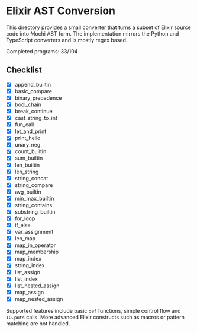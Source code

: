 # Elixir AST Conversion

This directory provides a small converter that turns a subset of Elixir source
code into Mochi AST form. The implementation mirrors the Python and TypeScript
converters and is mostly regex based.

Completed programs: 33/104

## Checklist
- [x] append_builtin
- [x] basic_compare
- [x] binary_precedence
- [x] bool_chain
- [x] break_continue
- [x] cast_string_to_int
- [x] fun_call
- [x] let_and_print
- [x] print_hello
- [x] unary_neg
- [x] count_builtin
- [x] sum_builtin
- [x] len_builtin
- [x] len_string
- [x] string_concat
- [x] string_compare
- [x] avg_builtin
- [x] min_max_builtin
- [x] string_contains
- [x] substring_builtin
- [x] for_loop
- [x] if_else
- [x] var_assignment
- [x] len_map
- [x] map_in_operator
- [x] map_membership
- [x] map_index
- [x] string_index
- [x] list_assign
- [x] list_index
- [x] list_nested_assign
- [x] map_assign
- [x] map_nested_assign

Supported features include basic `def` functions, simple control flow and
`IO.puts` calls. More advanced Elixir constructs such as macros or pattern
matching are not handled.

